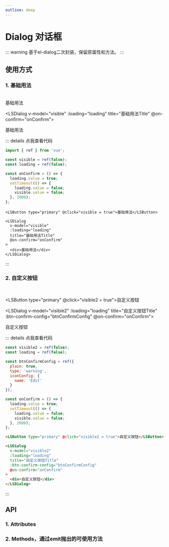 ```yaml
---
outline: deep
---
```


# Dialog 对话框

::: warning 基于el-dialog二次封装，保留原属性和方法。
:::

## 使用方式

### 1. 基础用法

<br />
<LSButton type="primary" @click="visible = true">基础用法</LSButton>

<LSDialog v-model="visible" :loading="loading" title="基础用法Title" @on-confirm="onConfirm"> <div>基础用法</div> </LSDialog>

::: details 点我查看代码

```js
import { ref } from 'vue';

const visible = ref(false);
const loading = ref(false);

const onConfirm = () => {
  loading.value = true;
  setTimeout(() => {
    loading.value = false;
    visible.value = false;
  }, 2000);
};
```

```
<LSButton type="primary" @click="visible = true">基础用法</LSButton>

<LSDialog
  v-model="visible"
  :loading="loading"
  title="基础用法Title"
  @on-confirm="onConfirm"
>
  <div>基础用法</div>
</LSDialog>
```

:::

### 2. 自定义按钮

<br />

<LSButton type="primary" @click="visible2 = true">自定义按钮</LSButton>

<LSDialog v-model="visible2" :loading="loading" title="自定义按钮Title" :btn-confirm-config="btnConfirmConfig" @on-confirm="onConfirm"> <div>自定义按钮</div> </LSDialog>

::: details 点我查看代码

```js
const visible2 = ref(false);
const loading = ref(false);

const btnConfirmConfig = ref({
  plain: true,
  type: 'warning',
  iconConfig: {
    name: 'Edit'
  }
});

const onConfirm = () => {
  loading.value = true;
  setTimeout(() => {
    loading.value = false;
    visible.value = false;
  }, 2000);
};
```

```html
<LSButton type="primary" @click="visible2 = true">自定义按钮</LSButton>

<LSDialog
  v-model="visible2"
  :loading="loading"
  title="自定义按钮Title"
  :btn-confirm-config="btnConfirmConfig"
  @on-confirm="onConfirm"
>
  <div>自定义按钮</div>
</LSDialog>
```

:::

## API

### 1. Attributes

<ApiIntro :tableColumn="tableColumn" :tableData="tableData" />

### 2. Methods，通过emit抛出的可使用方法

<ApiIntro :tableColumn="tableMethodColumn" :tableData="tableData2" />

<script setup>
import { tableColumn, tableMethodColumn } from '../constant';
import { ref } from 'vue';

const visible = ref(false);
const loading = ref(false);

const onConfirm = () => {
  loading.value = true;
  setTimeout(() => {
    loading.value = false;
    visible.value = false;
  }, 2000);
}

const visible2 = ref(false);
const btnConfirmConfig = ref({
  plain: true,
  type: 'warning',
  iconConfig: {
    name: 'Edit'
  }
});

const tableData = ref([
  {
    name: 'hasFooter',
    desc: '是否显示底部按钮',
    type: 'boolean',
    value: 'true'
  },
  {
    name: 'hasCancelBtn',
    desc: '是否显示取消按钮',
    type: 'boolean',
    value: 'true'
  },
  {
    name: 'loading',
    desc: '是否为加载状态',
    type: 'boolean',
    value: 'false'
  },
  {
    name: 'btnCancelConfig',
    desc: '取消按钮配置，具体配置参考LSButton',
    type: 'object',
    value: `{txt: '取消'}`
  },
  {
    name: 'btnConfirmConfig',
    desc: '确认按钮配置，具体配置参考LSButton',
    type: 'object',
    value: `{txt: '确认', type: 'primary'}`
  }
])

const tableData2 = ref([
  {
    name: 'onCancel',
    desc: '点击取消时触发',
    type: 'function',
    value: '-'
  },
  {
    name: 'onConfirm',
    desc: '点击确认时触发',
    type: 'function',
    value: '-'
  }
])
</script>
